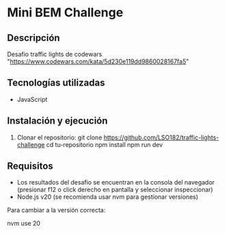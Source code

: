 # Mini BEM Challenge

## Descripción

Desafio traffic lights de codewars "https://www.codewars.com/kata/5d230e119dd9860028167fa5"

## Tecnologías utilizadas

- JavaScript

## Instalación y ejecución

1. Clonar el repositorio:
   git clone https://github.com/LSO182/traffic-lights-challenge
   cd tu-repositorio
   npm install
   npm run dev
## Requisitos
- Los resultados del desafio se encuentran en la consola del navegador (presionar f12 o click derecho en pantalla y seleccionar inspeccionar)
- Node.js v20 (se recomienda usar nvm para gestionar versiones)

Para cambiar a la versión correcta:

nvm use 20